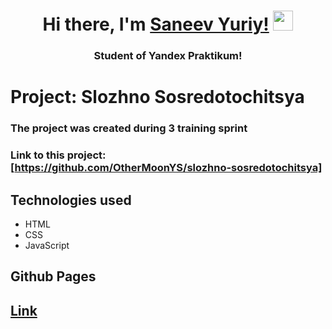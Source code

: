 <h1 align="center">Hi there, I'm <a href="https://vk.com/saneevyuriy" target="_blank">Saneev Yuriy!</a> 
<img src="https://github.com/blackcater/blackcater/raw/main/images/Hi.gif" height="32"/></h1>
<h3 align="center">Student of Yandex Praktikum!</h3>

# Project: Slozhno Sosredotochitsya
### The project was created during 3 training sprint
### Link to this project: [https://github.com/OtherMoonYS/slozhno-sosredotochitsya]

## Technologies used

- HTML
- CSS
- JavaScript

## Github Pages

<h2><a href="https://othermoonys.github.io/slozhno-sosredotochitsya/" targer="_blank">Link</a></h2>
